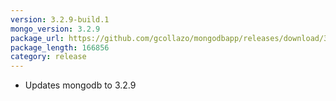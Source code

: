 ```yaml
---
version: 3.2.9-build.1
mongo_version: 3.2.9
package_url: https://github.com/gcollazo/mongodbapp/releases/download/3.2.9-build.1/MongoDB.zip
package_length: 166856
category: release
---
```


- Updates mongodb to 3.2.9

